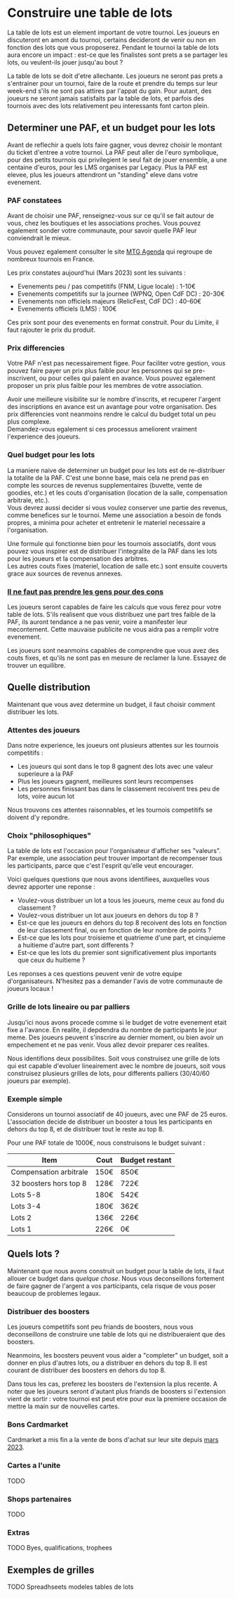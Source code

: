 # Construire une table de lots

La table de lots est un element important de votre tournoi. Les joueurs en discuteront en amont du tournoi, certains decideront de venir ou non en fonction des lots que vous proposerez. Pendant le tournoi la table de lots aura encore un impact : est-ce que les finalistes sont prets a se partager les lots, ou veulent-ils jouer jusqu'au bout ?

La table de lots se doit d'etre allechante. Les joueurs ne seront pas prets a s'entrainer pour un tournoi, faire de la route et prendre du temps sur leur week-end s'ils ne sont pas attires par l'appat du gain. Pour autant, des joueurs ne seront jamais satisfaits par la table de lots, et parfois des tournois avec des lots relativement peu interessants font carton plein.


## Determiner une PAF, et un budget pour les lots

Avant de reflechir a quels lots faire gagner, vous devrez choisir le montant du ticket d'entree a votre tournoi. La PAF peut aller de l'euro symbolique, pour des petits tournois qui privilegient le seul fait de jouer ensemble, a une centaine d'euros, pour les LMS organises par Legacy. Plus la PAF est elevee, plus les joueurs attendront un "standing" eleve dans votre evenement.


### PAF constatees

Avant de choisir une PAF, renseignez-vous sur ce qu'il se fait autour de vous, chez les boutiques et les associations proches. Vous pouvez egalement sonder votre communaute, pour savoir quelle PAF leur conviendrait le mieux.

Vous pouvez egalement consulter le site [MTG Agenda](https://mtg-agenda.fr/) qui regroupe de nombreux tournois en France.

Les prix constates aujourd'hui (Mars 2023) sont les suivants :  
- Evenements peu / pas competitifs (FNM, Ligue locale) : 1-10€  
- Evenements competitifs sur la journee (WPNQ, Open CdF DC) : 20-30€  
- Evenements non officiels majeurs (RelicFest, CdF DC) : 40-60€  
- Evenements officiels (LMS) : 100€  

Ces prix sont pour des evenements en format construit. Pour du Limite, il faut rajouter le prix du produit.


### Prix differencies

Votre PAF n'est pas necessairement figee. Pour faciliter votre gestion, vous pouvez faire payer un prix plus faible pour les personnes qui se pre-inscrivent, ou pour celles qui paient en avance. Vous pouvez egalement proposer un prix plus faible pour les membres de votre association.

Avoir une meilleure visibilite sur le nombre d'inscrits, et recuperer l'argent des inscriptions en avance est un avantage pour votre organisation. Des prix differencies vont neanmoins rendre le calcul du budget total un peu plus complexe.  
Demandez-vous egalement si ces processus ameliorent vraiment l'experience des joueurs.


### Quel budget pour les lots

La maniere naive de determiner un budget pour les lots est de re-distribuer la totalite de la PAF. C'est une bonne base, mais cela ne prend pas en compte les sources de revenus supplementaires (buvette, vente de goodies, etc.) et les couts d'organisation (location de la salle, compensation arbitrale, etc.).  
Vous devrez aussi decider si vous voulez conserver une partie des revenus, comme benefices sur le tournoi. Meme une association a besoin de fonds propres, a minima pour acheter et entretenir le materiel necessaire a l'organisation.

Une formule qui fonctionne bien pour les tournois associatifs, dont vous pouvez vous inspirer est de distribuer l'integralite de la PAF dans les lots pour les joueurs et la compensation des arbitres.  
Les autres couts fixes (materiel, location de salle etc.) sont ensuite couverts grace aux sources de revenus annexes.


### [Il ne faut pas prendre les gens pour des cons](https://www.youtube.com/watch?v=TpRNInscPdE)

Les joueurs seront capables de faire les calculs que vous ferez pour votre table de lots. S'ils realisent que vous distribuez une part tres faible de la PAF, ils auront tendance a ne pas venir, voire a manifester leur mecontement. Cette mauvaise publicite ne vous aidra pas a remplir votre evenement.

Les joueurs sont neanmoins capables de comprendre que vous avez des couts fixes, et qu'ils ne sont pas en mesure de reclamer la lune. Essayez de trouver un equilibre.


## Quelle distribution

Maintenant que vous avez determine un budget, il faut choisir comment distribuer les lots.


### Attentes des joueurs

Dans notre experience, les joueurs ont plusieurs attentes sur les tournois competitifs :
- Les joueurs qui sont dans le top 8 gagnent des lots avec une valeur superieure a la PAF  
- Plus les joueurs gagnent, meilleures sont leurs recompenses  
- Les personnes finissant bas dans le classement recoivent tres peu de lots, voire aucun lot  

Nous trouvons ces attentes raisonnables, et les tournois competitifs se doivent d'y repondre.


### Choix "philosophiques"

La table de lots est l'occasion pour l'organisateur d'afficher ses "valeurs". Par exemple, une association peut trouver important de recompenser tous les participants, parce que c'est l'esprit qu'elle veut encourager.

Voici quelques questions que nous avons identifiees, auxquelles vous devrez apporter une reponse :  
- Voulez-vous distribuer un lot a tous les joueurs, meme ceux au fond du classement ?  
- Voulez-vous distribuer un lot aux joueurs en dehors du top 8 ?  
- Est-ce que les joueurs en dehors du top 8 recoivent des lots en fonction de leur classement final, ou en fonction de leur nombre de points ?  
- Est-ce que les lots pour troisieme et quatrieme d'une part, et cinquieme a huitieme d'autre part, sont differents ?  
- Est-ce que les lots du premier sont significativement plus importants que ceux du huitieme ?  

Les reponses a ces questions peuvent venir de votre equipe d'organisateurs. N'hesitez pas a demander l'avis de votre communaute de joueurs locaux !


### Grille de lots lineaire ou par palliers

Jusqu'ici nous avons procede comme si le budget de votre evenement etait fixe a l'avance. En realite, il depdendra du nombre de participants le jour meme. Des joueurs peuvent s'inscrire au dernier moment, ou bien avoir un empechement et ne pas venir. Vous allez devoir preparer ces realites.

Nous identifions deux possibilites. Soit vous construisez une grille de lots qui est capable d'evoluer lineairement avec le nombre de joueurs, soit vous construisez plusieurs grilles de lots, pour differents palliers (30/40/60 joueurs par exemple).


### Exemple simple

Considerons un tournoi associatif de 40 joueurs, avec une PAF de 25 euros. L'association decide de distribuer un booster a tous les participants en dehors du top 8, et de distribuer tout le reste au top 8.

Pour une PAF totale de 1000€, nous construisons le budget suivant :

| Item | Cout | Budget restant |
| - | - | - |
| Compensation arbitrale | 150€ | 850€ |
| 32 boosters hors top 8 | 128€ | 722€ |
| Lots 5-8 | 180€ | 542€ |
| Lots 3-4 | 180€ | 362€ |
| Lots 2 | 136€ | 226€ |
| Lots 1 | 226€ | 0€ |


## Quels lots ?

Maintenant que nous avons construit un budget pour la table de lots, il faut allouer ce budget dans *quelque chose*. Nous vous deconseillons fortement de faire gagner de l'argent a vos participants, cela risque de vous poser beaucoup de problemes legaux.


### Distribuer des boosters

Les joueurs competitifs sont peu friands de boosters, nous vous deconseillons de construire une table de lots qui ne distribueraient que des boosters.

Neanmoins, les boosters peuvent vous aider a "completer" un budget, soit a donner en plus d'autres lots, ou a distribuer en dehors du top 8. Il est courant de distribuer des boosters en dehors du top 8.

Dans tous les cas, preferez les boosters de l'extension la plus recente. A noter que les joueurs seront d'autant plus friands de boosters si l'extension vient de sortir : votre tournoi est peut etre pour eux la premiere occasion de mettre la main sur de nouvelles cartes.

### Bons Cardmarket

Cardmarket a mis fin a la vente de bons d'achat sur leur site depuis [mars 2023](https://www.cardmarket.com/en/Magic/News/Users-Can-No-Longer-Purchase-Cardmarket-Coupons).


### Cartes a l'unite

TODO


### Shops partenaires

TODO


### Extras

TODO Byes, qualifications, trophees


## Exemples de grilles

TODO Spreadhseets modeles tables de lots
